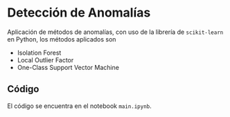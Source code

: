 # Detección de Anomalías

Aplicación de métodos de anomalías, con uso de la librería de ```scikit-learn``` en Python, los métodos aplicados son

- Isolation Forest
- Local Outlier Factor
- One-Class Support Vector Machine

## Código

El código se encuentra en el notebook ```main.ipynb```.
